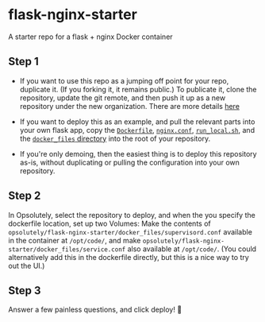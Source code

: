# flask-nginx-starter
 A starter repo for a flask + nginx Docker container

## Step 1
- If you want to use this repo as a jumping off point for your repo, duplicate it. (If you forking it, it remains public.) To publicate it, clone the repository, update the git remote, and then push it up as a new repository under the new organization. There are more details [here](https://help.github.com/articles/duplicating-a-repository/)

- If you want to deploy this as an example, and pull the relevant parts into your own flask app, copy the [`Dockerfile`](https://github.com/opsolutely/flask-nginx-starter/blob/master/Dockerfile), [`nginx.conf`](https://github.com/opsolutely/flask-nginx-starter/blob/master/nginx.conf), [`run_local.sh`](https://github.com/opsolutely/flask-nginx-starter/blob/master/run_local.sh), and the [`docker_files` directory](https://github.com/opsolutely/flask-nginx-starter/tree/master/docker_files) into the root of your repository. 

- If you're only demoing, then the easiest thing is to deploy this repository as-is, without duplicating or pulling the configuration into your own repository.

## Step 2
In Opsolutely, select the repository to deploy, and when the you specify the dockerfile location, set up two Volumes:
Make the contents of `opsolutely/flask-nginx-starter/docker_files/supervisord.conf` available in the container at `/opt/code/`, and make `opsolutely/flask-nginx-starter/docker_files/service.conf` also available at `/opt/code/`. (You could alternatively add this in the dockerfile directly, but this is a nice way to try out the UI.)

## Step 3
Answer a few painless questions, and click deploy! :rocket:



